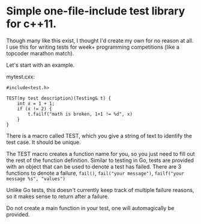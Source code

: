 # Simple one-file-include test library for c++11.

Though many like this exist, I thought I'd create my own for no reason at all. I use this for writing tests for week+ programming competitions (like a topcoder marathon match).

Let's start with an example.

mytest.cxx:
```
#include<test.h>

TEST(my test description)(Testing& t) {
	int x = 1 + 1;
	if (x != 2) {
		t.failf("math is broken, 1+1 != %d", x)
	}
}
```

There is a macro called TEST, which you give a string of text to identify the test case. It should be unique.

The TEST macro creates a function name for you, so you just need to fill out the rest of the function definition.
Similar to testing in Go, tests are provided with an object that can be used to denote a test has failed.
There are 3 functions to denote a failure, ```fail()```, ```fail("your message")```, ```failf("your message %s", "values")```

Unlike Go tests, this doesn't currently keep track of multiple failure reasons, so it makes sense to return after a failure.

Do not create a main function in your test, one will automagically be provided.
